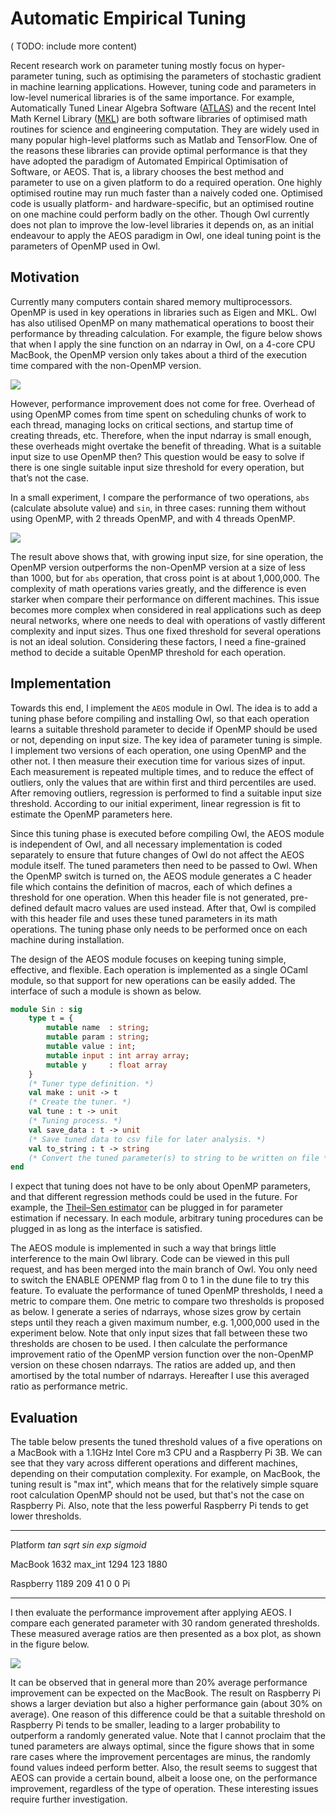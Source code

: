 # Automatic Empirical Tuning

( TODO: include more content)

Recent research work on parameter tuning mostly focus on hyper-parameter tuning, such as optimising the parameters of stochastic gradient in machine learning applications. 
However, tuning code and parameters in low-level numerical libraries is of the same importance. 
For example, Automatically Tuned Linear Algebra Software ([ATLAS](http://math-atlas.sourceforge.net/)) and the recent Intel Math Kernel Library ([MKL](https://software.intel.com/en-us/mkl)) are both software libraries of optimised math routines for science and engineering computation. 
They are widely used in many popular high-level platforms such as Matlab and TensorFlow. 
One of the reasons these libraries can provide optimal performance is that they have adopted the paradigm of Automated Empirical Optimisation of Software, or AEOS. That is, a library chooses the best method and parameter to use on a given platform to do a required operation. 
One highly optimised routine may run much faster than a naively coded one. Optimised code is usually platform- and hardware-specific, but an optimised routine on one machine could perform badly on the other.
Though Owl currently does not plan to improve the low-level libraries it depends on, as an initial endeavour to apply the AEOS paradigm in Owl, one ideal tuning point is the parameters of OpenMP used in Owl.

## Motivation

Currently many computers contain shared memory multiprocessors. OpenMP is used in key operations in libraries such as Eigen and MKL. Owl has also utilised OpenMP on many mathematical operations to boost their performance by threading calculation.
For example, the figure below shows that when I apply the sine function on an ndarray in Owl, on a 4-core CPU MacBook, the OpenMP version only takes about a third of the execution time compared with the non-OpenMP version.

![](images/aeos/sin_perf.png)

However, performance improvement does not come for free. Overhead of using OpenMP comes from time spent on scheduling chunks of work to each thread, managing locks on critical sections, and startup time of creating threads, etc.
Therefore, when the input ndarray is small enough, these overheads might overtake the benefit of threading.
What is a suitable input size to use OpenMP then? This question would be easy to solve if there is one single suitable input size threshold for every operation, but that’s not the case. 

In a small experiment, I compare the performance of two operations, `abs` (calculate absolute value) and `sin`, in three cases: running them without using OpenMP, with 2 threads OpenMP, and with 4 threads OpenMP.

![](images/aeos/cross.png)

The result above shows that, with growing input size, for sine operation, the OpenMP version outperforms the non-OpenMP version at a size of less than 1000, but for `abs` operation, that cross point is at about 1,000,000. The complexity of math operations varies greatly, and the difference is even starker when compare their performance on different machines.
This issue becomes more complex when considered in real applications such as deep neural networks, where one needs to deal with operations of vastly different complexity and input sizes. 
Thus one fixed threshold for several operations is not an ideal solution. Considering these factors, I need a fine-grained method to decide a suitable OpenMP threshold for each operation.

## Implementation


Towards this end, I implement the `AEOS` module in Owl. The idea is to add a tuning phase before compiling and installing Owl, so that each operation learns a suitable threshold parameter to decide if OpenMP should be used or not, depending on input size.
The key idea of parameter tuning is simple. I implement two versions of each operation, one using OpenMP and the other not. I then measure their execution time for various sizes of input. 
Each measurement is repeated multiple times, and to reduce the effect of outliers, only the values that are within first and third percentiles are used. 
After removing outliers, regression is performed to find a suitable input size threshold. 
According to our initial experiment, linear regression is fit to estimate the OpenMP parameters here.

Since this tuning phase is executed before compiling Owl, the AEOS module is independent of Owl, and all necessary implementation is coded separately to ensure that future changes of Owl do not affect the AEOS module itself.
The tuned parameters then need to be passed to Owl. When the OpenMP switch is turned on, the AEOS module generates a C header file which contains the definition of macros, each of which defines a threshold for one operation. When this header file is not generated, pre-defined default macro values are used instead. After that, Owl is compiled with this header file and uses these tuned parameters in its math operations. The tuning phase only needs to be performed once on each machine during installation.

The design of the AEOS module focuses on keeping tuning simple, effective, and flexible. Each operation is implemented as a single OCaml module, so that support for new operations can be easily added. The interface of such a module is shown as below.

```ocaml file=../../examples/code/aeos/interface_00.mli
module Sin : sig
    type t = {
        mutable name  : string;
        mutable param : string;
        mutable value : int;
        mutable input : int array array;
        mutable y     : float array
    }
    (* Tuner type definition. *)
    val make : unit -> t
    (* Create the tuner. *)
    val tune : t -> unit 
    (* Tuning process. *)
    val save_data : t -> unit
    (* Save tuned data to csv file for later analysis. *)
    val to_string : t -> string
    (* Convert the tuned parameter(s) to string to be written on file *)
end
```

I expect that tuning does not have to be only about OpenMP parameters, and that different regression methods could be used in the future. For example, the [Theil–Sen estimator](https://en.wikipedia.org/wiki/Theil%E2%80%93Sen_estimator) can be plugged in for parameter estimation if necessary. In each module, arbitrary tuning procedures can be plugged in as long as the interface is satisfied.

The AEOS module is implemented in such a way that brings little interference to the main Owl library. Code can be viewed in this pull request, and has been merged into the main branch of Owl. You only need to switch the ENABLE OPENMP flag from 0 to 1 in the dune file to try this feature.
To evaluate the performance of tuned OpenMP thresholds, I need a metric to compare them. One metric to compare two thresholds is proposed as below. I generate a series of ndarrays, whose sizes grow by certain steps until they reach a given maximum number, e.g. 1,000,000 used in the experiment below. Note that only input sizes that fall between these two thresholds are chosen to be used. 
I then calculate the performance improvement ratio of the OpenMP version function over the non-OpenMP version on these chosen ndarrays. The ratios are added up, and then amortised by the total number of ndarrays. Hereafter I use this averaged ratio as performance metric.

## Evaluation

The table below presents the tuned threshold values of a five operations on a MacBook with a 1.1GHz Intel Core m3 CPU and a Raspberry Pi 3B. We can see that they vary across different operations and different machines, depending on their computation complexity. 
For example, on MacBook, the tuning result is "max int", which means that for the relatively simple square root calculation OpenMP should not be used, but that's not the case on Raspberry Pi. Also, note that the less powerful Raspberry Pi tends to get lower thresholds.

----------- ----------- ----------- ----------- ----------- -------------
Platform    $tan$       $sqrt$      $sin$       $exp$       $sigmoid$

MacBook     1632        max\_int    1294        123         1880

Raspberry   1189        209         41          0           0
Pi                                                          
----------- ----------- ----------- ----------- ----------- -------------

I then evaluate the performance improvement after applying AEOS. I compare each generated parameter with 30 random generated thresholds. These measured average ratios are then presented as a box plot, as shown in the figure below. 

![](images/aeos/perf.png)

It can be observed that in general more than 20% average performance improvement can be expected on the MacBook. 
The result on Raspberry Pi shows a larger deviation but also a higher performance gain (about 30% on average). 
One reason of this difference could be that a suitable threshold on Raspberry Pi tends to be smaller, leading to a larger probability to outperform a randomly generated value. 
Note that I cannot proclaim that the tuned parameters are always optimal, since the figure shows that in some rare cases where the improvement percentages are minus, the randomly found values indeed perform better. Also, the result seems to suggest that AEOS can provide a certain bound, albeit a loose one, on the performance improvement, regardless of the type of operation. These interesting issues require further investigation.

